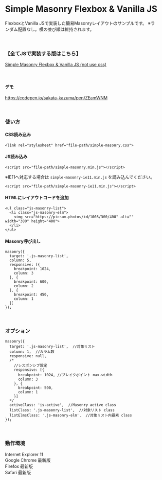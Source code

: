 # Simple Masonry Flexbox & Vanilla JS
FlexboxとVanilla JSで実装した簡易Masonryレイアウトのサンプルです。
※ランダム配置なし。横の並び順は維持されます。


　  



### 【全てJSで実装する版はこちら】
[Simple Masonry Flexbox & Vanilla JS (not use css)](https://github.com/sakata-kazuma/Simple-Masonry-Flexbox-Vanilla-JS/tree/main/not-use-css)


　  


#### デモ
https://codepen.io/sakata-kazuma/pen/ZEamWNM

　  


### 使い方
#### CSS読み込み
```
<link rel="stylesheet" href="file-path/simple-masonry.css">
```
  

#### JS読み込み
```
<script src="file-path/simple-masonry.min.js"></script>
```
※IE11へ対応する場合は `simple-masonry-ie11.min.js` を読み込んでください。
```
<script src="file-path/simple-masonry-ie11.min.js"></script>
```

#### HTMLにレイアウトコードを追加
```
<ul class="js-masonry-list">
  <li class="js-masonry-elm">
    <img src="https://picsum.photos/id/1003/300/400" alt="" width="300" height="400">
  </li>
</ul>
```

#### Masonry呼び出し
```
masonry({
  target: '.js-masonry-list',
  column: 5,
  responsive: [{
    breakpoint: 1024,
    column: 3
  }, {
    breakpoint: 600,
    column: 2
  }, {
    breakpoint: 450,
    column: 1
  }]
});
```

　  


### オプション

```
masonry({
  target: '.js-masonry-list',  //対象リスト
  column: 1,  //カラム数
  responsive: null,
  /*
    //レスポンシブ設定
    responsive: [{
      breakpoint: 1024, //ブレイクポイント max-width
      column: 3
    }, {
      breakpoint: 500,
      column: 1
    }]
  */
  activeClass: 'is-active',  //Masonry active class
  listClass: '.js-masonry-list',  //対象リスト class
  listElmsClass: '.js-masonry-elm',  //対象リスト内要素 class
});
```

　  

### 動作環境
Internet Explorer 11  
Google Chrome 最新版  
Firefox 最新版  
Safari 最新版
